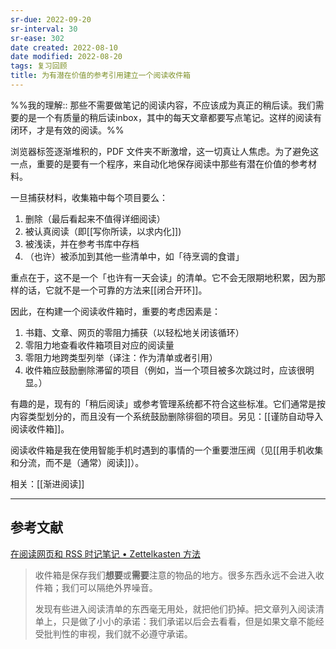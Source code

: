 ```yaml
---
sr-due: 2022-09-20
sr-interval: 30
sr-ease: 302
date created: 2022-08-10
date modified: 2022-08-20
tags: 复习回顾
title: 为有潜在价值的参考引用建立一个阅读收件箱
---
```


%%我的理解:: 那些不需要做笔记的阅读内容，不应该成为真正的稍后读。我们需要的是一个有质量的稍后读inbox，其中的每天文章都要写点笔记。这样的阅读有闭环，才是有效的阅读。%%

浏览器标签逐渐堆积的，PDF 文件夹不断激增，这一切真让人焦虑。为了避免这一点，重要的是要有一个程序，来自动化地保存阅读中那些有潜在价值的参考材料。

一旦捕获材料，收集箱中每个项目要么：

1. 删除（最后看起来不值得详细阅读）
2. 被认真阅读（即[[写你所读，以求内化]])
3. 被浅读，并在参考书库中存档
4. （也许）被添加到其他一些清单中，如「待烹调的食谱」

重点在于，这不是一个「也许有一天会读」的清单。它不会无限期地积累，因为那样的话，它就不是一个可靠的方法来[[闭合开环]]。

因此，在构建一个阅读收件箱时，重要的考虑因素是：

1. 书籍、文章、网页的零阻力捕获（以轻松地关闭该循环）
2. 零阻力地查看收件箱项目对应的阅读量
3. 零阻力地跨类型列举（译注：作为清单或者引用）
4. 收件箱应鼓励删除滞留的项目（例如，当一个项目被多次跳过时，应该很明显。）

有趣的是，现有的「稍后阅读」或参考管理系统都不符合这些标准。它们通常是按内容类型划分的，而且没有一个系统鼓励删除徘徊的项目。另见：[[谨防自动导入阅读收件箱]]。

阅读收件箱是我在使用智能手机时遇到的事情的一个重要泄压阀（见[[用手机收集和分流，而不是（通常）阅读]]）。

相关：[[渐进阅读]]

___

## 参考文献

[在阅读网页和 RSS 时记笔记 • Zettelkasten 方法](https://zettelkasten.de/posts/reading-web-rss-note-taking/)

> 收件箱是保存我们**想要**或**需要**注意的物品的地方。很多东西永远不会进入收件箱；我们可以隔绝外界噪音。
>
> 发现有些进入阅读清单的东西毫无用处，就把他们扔掉。把文章列入阅读清单上，只是做了小小的承诺：我们承诺以后会去看看，但是如果文章不能经受批判性的审视，我们就不必遵守承诺。
